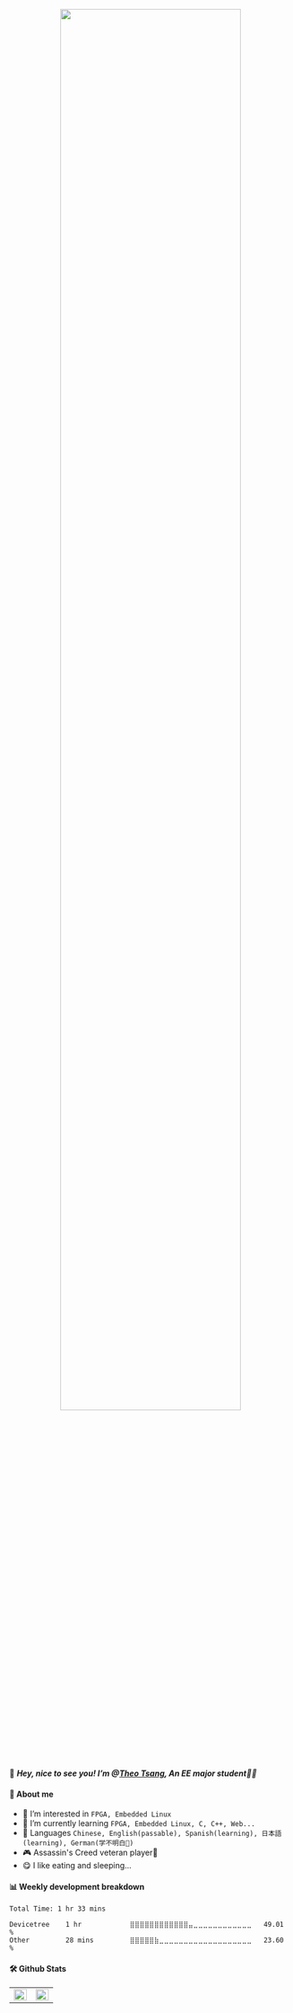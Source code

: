 <p align="center"><a href="https://shzeng.cn/"><img width="80%" src="https://blog.shzeng.cn/img/github_hello.png" /></a></p>

👋 <em><b>Hey, nice to see you! I’m @[Theo Tsang](https://shzeng.cn/), An EE major student</b>👨‍🎓 </em>

#### **🧙‍ About me**
- 👀 I’m interested in `FPGA, Embedded Linux`
- 🌱 I’m currently learning `FPGA, Embedded Linux, C, C++, Web...`
- 📜 Languages `Chinese, English(passable), Spanish(learning), 日本語(learning), German(学不明白🤣)`
- 🎮 Assassin's Creed veteran player🥇
- 😋 I like eating and sleeping...


#### **📊 Weekly development breakdown**
<!--START_SECTION:waka-->

```text
Total Time: 1 hr 33 mins

Devicetree    1 hr            ⣿⣿⣿⣿⣿⣿⣿⣿⣿⣿⣿⣿⣤⣀⣀⣀⣀⣀⣀⣀⣀⣀⣀⣀⣀   49.01 %
Other         28 mins         ⣿⣿⣿⣿⣿⣷⣀⣀⣀⣀⣀⣀⣀⣀⣀⣀⣀⣀⣀⣀⣀⣀⣀⣀⣀   23.60 %
```

<!--END_SECTION:waka-->


#### **🛠 Github Stats**
<table><tr><td valign="top" width="50%">
  
<img src="https://github-readme-stats.vercel.app/api?username=Theo-Tsang&show_icons=true&count_private=true&hide_border=true&line_height=40" align="left" style="width: 100%" />
  
</td><td valign="top" width="50%">
<div align="center">
  
<img src="https://rishavanand.github.io/static/images/greetings.gif" align="center" style="width: 100%" />
  
</div>  
</td></tr></table>  

<!---
Theo-Tsang/Theo-Tsang is a ✨ special ✨ repository because its `README.md` (this file) appears on your GitHub profile.
You can click the Preview link to take a look at your changes.
--->
